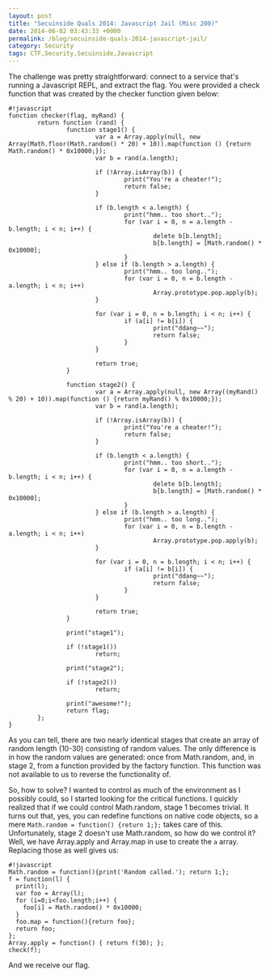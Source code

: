 ```yaml
---
layout: post
title: "Secuinside Quals 2014: Javascript Jail (Misc 200)"
date: 2014-06-02 03:43:33 +0000
permalink: /blog/secuinside-quals-2014-javascript-jail/
category: Security
tags: CTF,Security,Secuinside,Javascript
---
```

The challenge was pretty straightforward: connect to a service that's running a Javascript REPL, and extract the flag.  You were provided a check function that was created by the checker function given below:

    #!javascript
    function checker(flag, myRand) {
            return function (rand) {
                    function stage1() {
                            var a = Array.apply(null, new Array(Math.floor(Math.random() * 20) + 10)).map(function () {return Math.random() * 0x10000;});
                            var b = rand(a.length);
    
                            if (!Array.isArray(b)) {
                                    print("You're a cheater!");
                                    return false;
                            }
    
                            if (b.length < a.length) {
                                    print("hmm.. too short..");
                                    for (var i = 0, n = a.length - b.length; i < n; i++) {
                                            delete b[b.length];
                                            b[b.length] = [Math.random() * 0x10000];
                                    }
                            } else if (b.length > a.length) {
                                    print("hmm.. too long..");
                                    for (var i = 0, n = b.length - a.length; i < n; i++)
                                            Array.prototype.pop.apply(b);
                            }
    
                            for (var i = 0, n = b.length; i < n; i++) {
                                    if (a[i] != b[i]) {
                                            print("ddang~~");
                                            return false;
                                    }
                            }
    
                            return true;
                    }
    
                    function stage2() {
                            var a = Array.apply(null, new Array((myRand() % 20) + 10)).map(function () {return myRand() % 0x10000;});
                            var b = rand(a.length);
    
                            if (!Array.isArray(b)) {
                                    print("You're a cheater!");
                                    return false;
                            }
    
                            if (b.length < a.length) {
                                    print("hmm.. too short..");
                                    for (var i = 0, n = a.length - b.length; i < n; i++) {
                                            delete b[b.length];
                                            b[b.length] = [Math.random() * 0x10000];
                                    }
                            } else if (b.length > a.length) {
                                    print("hmm.. too long..");
                                    for (var i = 0, n = b.length - a.length; i < n; i++)
                                            Array.prototype.pop.apply(b);
                            }
    
                            for (var i = 0, n = b.length; i < n; i++) {
                                    if (a[i] != b[i]) {
                                            print("ddang~~");
                                            return false;
                                    }
                            }
    
                            return true;
                    }
    
                    print("stage1");
    
                    if (!stage1())
                            return;
    
                    print("stage2");
    
                    if (!stage2())
                            return;
    
                    print("awesome!");
                    return flag;
            };
    }

As you can tell, there are two nearly identical stages that create an array of random length (10-30) consisting of random values.  The only difference is in how the random values are generated: once from Math.random, and, in stage 2, from a function provided by the factory function.  This function was not available to us to reverse the functionality of.

So, how to solve?  I wanted to control as much of the environment as I possibly could, so I started looking for the critical functions.  I quickly realized that if we could control Math.random, stage 1 becomes trivial.  It turns out that, yes, you can redefine functions on native code objects, so a mere `Math.random = function() {return 1;};` takes care of this.  Unfortunately, stage 2 doesn't use Math.random, so how do we control it?  Well, we have Array.apply and Array.map in use to create the `a` array.  Replacing those as well gives us:

    #!javascript
    Math.random = function(){print('Random called.'); return 1;};
    f = function(l) {
      print(l);
      var foo = Array(l);
      for (i=0;i<foo.length;i++) {
        foo[i] = Math.random() * 0x10000;
      }
      foo.map = function(){return foo};
      return foo;
    };
    Array.apply = function() { return f(30); };
    check(f);

And we receive our flag.
